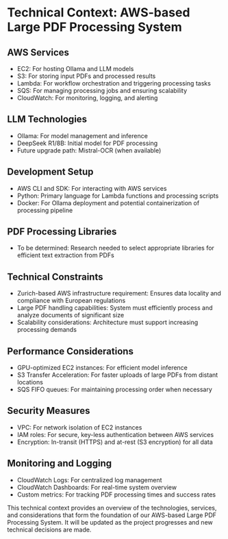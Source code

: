 # Technical Context: AWS-based Large PDF Processing System

## AWS Services
- EC2: For hosting Ollama and LLM models
- S3: For storing input PDFs and processed results
- Lambda: For workflow orchestration and triggering processing tasks
- SQS: For managing processing jobs and ensuring scalability
- CloudWatch: For monitoring, logging, and alerting

## LLM Technologies
- Ollama: For model management and inference
- DeepSeek R1/8B: Initial model for PDF processing
- Future upgrade path: Mistral-OCR (when available)

## Development Setup
- AWS CLI and SDK: For interacting with AWS services
- Python: Primary language for Lambda functions and processing scripts
- Docker: For Ollama deployment and potential containerization of processing pipeline

## PDF Processing Libraries
- To be determined: Research needed to select appropriate libraries for efficient text extraction from PDFs

## Technical Constraints
- Zurich-based AWS infrastructure requirement: Ensures data locality and compliance with European regulations
- Large PDF handling capabilities: System must efficiently process and analyze documents of significant size
- Scalability considerations: Architecture must support increasing processing demands

## Performance Considerations
- GPU-optimized EC2 instances: For efficient model inference
- S3 Transfer Acceleration: For faster uploads of large PDFs from distant locations
- SQS FIFO queues: For maintaining processing order when necessary

## Security Measures
- VPC: For network isolation of EC2 instances
- IAM roles: For secure, key-less authentication between AWS services
- Encryption: In-transit (HTTPS) and at-rest (S3 encryption) for all data

## Monitoring and Logging
- CloudWatch Logs: For centralized log management
- CloudWatch Dashboards: For real-time system overview
- Custom metrics: For tracking PDF processing times and success rates

This technical context provides an overview of the technologies, services, and considerations that form the foundation of our AWS-based Large PDF Processing System. It will be updated as the project progresses and new technical decisions are made.
